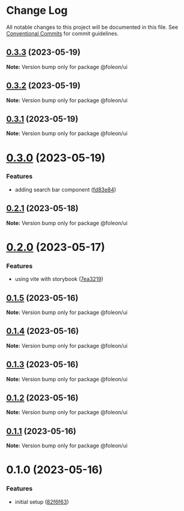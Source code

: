 # Change Log

All notable changes to this project will be documented in this file.
See [Conventional Commits](https://conventionalcommits.org) for commit guidelines.

## [0.3.3](https://github.com/emunhoz/foleon-project/compare/@foleon/ui@0.3.2...@foleon/ui@0.3.3) (2023-05-19)

**Note:** Version bump only for package @foleon/ui

## [0.3.2](https://github.com/emunhoz/foleon-project/compare/@foleon/ui@0.3.1...@foleon/ui@0.3.2) (2023-05-19)

**Note:** Version bump only for package @foleon/ui

## [0.3.1](https://github.com/emunhoz/foleon-project/compare/@foleon/ui@0.3.0...@foleon/ui@0.3.1) (2023-05-19)

**Note:** Version bump only for package @foleon/ui

# [0.3.0](https://github.com/emunhoz/foleon-project/compare/@foleon/ui@0.2.1...@foleon/ui@0.3.0) (2023-05-19)

### Features

- adding search bar component ([fd83e84](https://github.com/emunhoz/foleon-project/commit/fd83e847afd6fb61b17e467a321935494124801c))

## [0.2.1](https://github.com/emunhoz/foleon-project/compare/@foleon/ui@0.2.0...@foleon/ui@0.2.1) (2023-05-18)

**Note:** Version bump only for package @foleon/ui

# [0.2.0](https://github.com/emunhoz/foleon-project/compare/@foleon/ui@0.1.5...@foleon/ui@0.2.0) (2023-05-17)

### Features

- using vite with storybook ([7ea3219](https://github.com/emunhoz/foleon-project/commit/7ea3219fdebdfc91e7adc2100d763eabfaf98335))

## [0.1.5](https://github.com/emunhoz/foleon-project/compare/@foleon/ui@0.1.4...@foleon/ui@0.1.5) (2023-05-16)

**Note:** Version bump only for package @foleon/ui

## [0.1.4](https://github.com/emunhoz/foleon-project/compare/@foleon/ui@0.1.3...@foleon/ui@0.1.4) (2023-05-16)

**Note:** Version bump only for package @foleon/ui

## [0.1.3](https://github.com/emunhoz/foleon-project/compare/@foleon/ui@0.1.2...@foleon/ui@0.1.3) (2023-05-16)

**Note:** Version bump only for package @foleon/ui

## [0.1.2](https://github.com/emunhoz/foleon-project/compare/@foleon/ui@0.1.1...@foleon/ui@0.1.2) (2023-05-16)

**Note:** Version bump only for package @foleon/ui

## [0.1.1](https://github.com/emunhoz/foleon-project/compare/@foleon/ui@0.1.0...@foleon/ui@0.1.1) (2023-05-16)

**Note:** Version bump only for package @foleon/ui

# 0.1.0 (2023-05-16)

### Features

- initial setup ([82f6f63](https://github.com/emunhoz/foleon-project/commit/82f6f6392cd3ebc1705bb6bbc20bdd67049e5c17))
